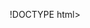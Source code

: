 !DOCTYPE html>
<html lang="en">
<head>
    <meta charset="UTF-8">
    <meta name="viewport" content="width=device-width, initial-scale=1.0">
    <title>Beauty Essentials - Premium Products</title>
    <style>
        * {
            margin: 0;
            padding: 0;
            box-sizing: border-box;
        }
start 
        body {
            font-family: 'Arial', sans-serif;
            line-height: 1.6;
            color: #333;
        }

        .header {
            background: linear-gradient(135deg, #ff6b9d, #c44569);
            color: white;
            padding: 1rem 0;
            position: sticky;
            top: 0;
            z-index: 100;
            box-shadow: 0 2px 10px rgba(0,0,0,0.1);
        }

        .nav {
            display: flex;
            justify-content: space-between;
            align-items: center;
            max-width: 1200px;
            margin: 0 auto;
            padding: 0 2rem;
        }

        .logo {
            font-size: 1.8rem;
            font-weight: bold;
        }

        .nav-links {
            display: flex;
            list-style: none;
            gap: 2rem;
        }

        .nav-links a {
            color: white;
            text-decoration: none;
            transition: opacity 0.3s;
        }

        .nav-links a:hover {
            opacity: 0.8;
        }

        .hero {
            background: linear-gradient(135deg, #667eea 0%, #764ba2 100%);
            color: white;
            padding: 5rem 0;
            text-align: center;
        }

        .hero h1 {
            font-size: 3rem;
            margin-bottom: 1rem;
            text-shadow: 2px 2px 4px rgba(0,0,0,0.3);
        }

        .hero p {
            font-size: 1.3rem;
            margin-bottom: 2rem;
            max-width: 600px;
            margin-left: auto;
            margin-right: auto;
        }

        .btn {
            display: inline-block;
            background: #ff6b9d;
            color: white;
            padding: 1rem 2rem;
            text-decoration: none;
            border-radius: 50px;
            transition: all 0.3s;
            box-shadow: 0 4px 15px rgba(255, 107, 157, 0.3);
            font-weight: bold;
        }

        .btn:hover {
            background: #e55a87;
            transform: translateY(-2px);
            box-shadow: 0 6px 20px rgba(255, 107, 157, 0.4);
        }

        .container {
            max-width: 1200px;
            margin: 0 auto;
            padding: 0 2rem;
        }

        .section {
            padding: 4rem 0;
        }

        .section-title {
            text-align: center;
            font-size: 2.5rem;
            margin-bottom: 3rem;
            color: #c44569;
        }

        .products-grid {
            display: grid;
            grid-template-columns: repeat(auto-fit, minmax(320px, 1fr));
            gap: 2rem;
            margin-top: 2rem;
        }

        .product-card {
            background: white;
            border-radius: 15px;
            padding: 2rem;
            text-align: center;
            box-shadow: 0 8px 25px rgba(0,0,0,0.1);
            transition: transform 0.3s, box-shadow 0.3s;
            border: 1px solid #f0f0f0;
        }

        .product-card:hover {
            transform: translateY(-10px);
            box-shadow: 0 15px 35px rgba(0,0,0,0.15);
        }

        .product-image {
            width: 120px;
            height: 120px;
            background: linear-gradient(135deg, #ff9ec5, #ffb3d1);
            border-radius: 15px;
            margin: 0 auto 1.5rem;
            display: flex;
            align-items: center;
            justify-content: center;
            font-size: 3rem;
        }

        .product-card h3 {
            color: #c44569;
            margin-bottom: 1rem;
            font-size: 1.3rem;
        }

        .product-card p {
            margin-bottom: 1.5rem;
            color: #666;
            line-height: 1.6;
        }

        .product-price {
            font-size: 1.5rem;
            font-weight: bold;
            color: #ff6b9d;
            margin-bottom: 1rem;
        }

        .product-btn {
            background: #667eea;
            color: white;
            padding: 0.8rem 1.5rem;
            border: none;
            border-radius: 25px;
            cursor: pointer;
            transition: all 0.3s;
            font-size: 1rem;
            font-weight: bold;
        }

        .product-btn:hover {
            background: #5a6fd8;
            transform: scale(1.05);
        }

        .trending-badge {
            position: absolute;
            top: -10px;
            right: 10px;
            background: #ff4757;
            color: white;
            padding: 0.3rem 0.8rem;
            border-radius: 15px;
            font-size: 0.8rem;
            font-weight: bold;
        }

        .product-card {
            position: relative;
        }

        .features {
            background: #f8f9ff;
        }

        .features-grid {
            display: grid;
            grid-template-columns: repeat(auto-fit, minmax(250px, 1fr));
            gap: 2rem;
        }

        .feature {
            text-align: center;
            padding: 2rem;
            background: white;
            border-radius: 10px;
            box-shadow: 0 4px 15px rgba(0,0,0,0.1);
        }

        .feature-icon {
            width: 60px;
            height: 60px;
            background: #ff6b9d;
            border-radius: 50%;
            margin: 0 auto 1rem;
            display: flex;
            align-items: center;
            justify-content: center;
            color: white;
            font-size: 1.5rem;
        }

        .footer {
            background: #2c2c2c;
            color: white;
            text-align: center;
            padding: 3rem 0;
        }

        .footer-content {
            display: grid;
            grid-template-columns: repeat(auto-fit, minmax(250px, 1fr));
            gap: 2rem;
            margin-bottom: 2rem;
        }

        .footer-section h3 {
            margin-bottom: 1rem;
            color: #ff9ec5;
        }

        .footer-section a {
            color: #ccc;
            text-decoration: none;
            display: block;
            margin-bottom: 0.5rem;
        }

        .footer-section a:hover {
            color: #ff9ec5;
        }

        @media (max-width: 768px) {
            .nav-links {
                display: none;
            }
            
            .hero h1 {
                font-size: 2rem;
            }
            
            .hero p {
                font-size: 1.1rem;
            }
            
            .products-grid {
                grid-template-columns: 1fr;
            }
        }
    </style>
</head>
<body>
    <header class="header">
        <nav class="nav">
            <div class="logo">Beauty Essentials</div>
            <ul class="nav-links">
                <li><a href="#home">Home</a></li>
                <li><a href="#products">Products</a></li>
                <li><a href="#about">About</a></li>
                <li><a href="#contact">Contact</a></li>
            </ul>
        </nav>
    </header>

    <section class="hero" id="home">
        <div class="container">
            <h1>Premium Beauty & Pet Care Products</h1>
            <p>Discover trending beauty tools and pet care essentials that make life easier and more beautiful</p>
            <a href="#products" class="btn">Shop Trending Products</a>
        </div>
    </section>

    <section class="section" id="products">
        <div class="container">
            <h2 class="section-title">Our Trending Products</h2>
            <div class="products-grid">
                
                <div class="product-card">
                    <span class="trending-badge">TRENDING</span>
                    <div class="product-image">🖤</div>
                    <h3>Blackhead Remover</h3>
                    <p>Professional-grade blackhead remover tool with multiple attachments. Safe and effective for deep pore cleaning and skin purification.</p>
                    <div class="product-price">$24.99</div>
                    <button class="product-btn">Add to Cart</button>
                </div>

                <div class="product-card">
                    <span class="trending-badge">HOT</span>
                    <div class="product-image">✂️</div>
                    <h3>Rechargeable Eyebrow Trimmer</h3>
                    <p>Precision eyebrow trimmer with LED light and multiple guard attachments. Rechargeable battery for cordless convenience.</p>
                    <div class="product-price">$19.99</div>
                    <button class="product-btn">Add to Cart</button>
                </div>

                <div class="product-card">
                    <span class="trending-badge">BEST SELLER</span>
                    <div class="product-image">🧽</div>
                    <h3>Electric Silicone Facial Cleaning Brush</h3>
                    <p>Gentle electric facial cleansing brush with soft silicone bristles. Waterproof design with multiple speed settings for all skin types.</p>
                    <div class="product-price">$34.99</div>
                    <button class="product-btn">Add to Cart</button>
                </div>

                <div class="product-card">
                    <span class="trending-badge">NEW</span>
                    <div class="product-image">🐕</div>
                    <h3>Dog Cooling Mat</h3>
                    <p>Self-cooling gel mat for dogs and cats. No electricity needed - activates with your pet's body weight. Perfect for hot summer days.</p>
                    <div class="product-price">$29.99</div>
                    <button class="product-btn">Add to Cart</button>
                </div>

                <div class="product-card">
                    <span class="trending-badge">TRENDING</span>
                    <div class="product-image">🐾</div>
                    <h3>Paw Cleaners</h3>
                    <p>Portable paw cleaner cup with soft silicone bristles. Easy-to-use design removes dirt and mud from your dog's paws after walks.</p>
                    <div class="product-price">$16.99</div>
                    <button class="product-btn">Add to Cart</button>
                </div>

            </div>
        </div>
    </section>

    <section class="section features" id="about">
        <div class="container">
            <h2 class="section-title">Why Choose Our Products</h2>
            <div class="features-grid">
                <div class="feature">
                    <div class="feature-icon">⚡</div>
                    <h3>High Quality</h3>
                    <p>All products are tested for durability and effectiveness. We only sell items we would use ourselves.</p>
                </div>
                <div class="feature">
                    <div class="feature-icon">🚚</div>
                    <h3>Fast Shipping</h3>
                    <p>Quick delivery within 2-5 business days. Track your order every step of the way.</p>
                </div>
                <div class="feature">
                    <div class="feature-icon">💰</div>
                    <h3>Great Prices</h3>
                    <p>Competitive pricing on trending products. Get premium quality without breaking the bank.</p>
                </div>
                <div class="feature">
                    <div class="feature-icon">🔄</div>
                    <h3>Easy Returns</h3>
                    <p>30-day return policy. Not satisfied? Return it hassle-free for a full refund.</p>
                </div>
            </div>
        </div>
    </section>

    <footer class="footer" id="contact">
        <div class="container">
            <div class="footer-content">
                <div class="footer-section">
                    <h3>Contact Us</h3>
                    <a href="mailto:info@beautyessentials.com">info@beautyessentials.com</a>
                    <a href="tel:+1234567890">+1 (234) 567-890</a>
                </div>
                <div class="footer-section">
                    <h3>Quick Links</h3>
                    <a href="#home">Home</a>
                    <a href="#products">Products</a>
                    <a href="#about">About Us</a>
                </div>
                <div class="footer-section">
                    <h3>Customer Service</h3>
                    <a href="#">Shipping Info</a>
                    <a href="#">Returns</a>
                    <a href="#">FAQ</a>
                </div>
            </div>
            <p>&copy; 2024 Beauty Essentials. All rights reserved.</p>
        </div>
    </footer>
</body>
</html>